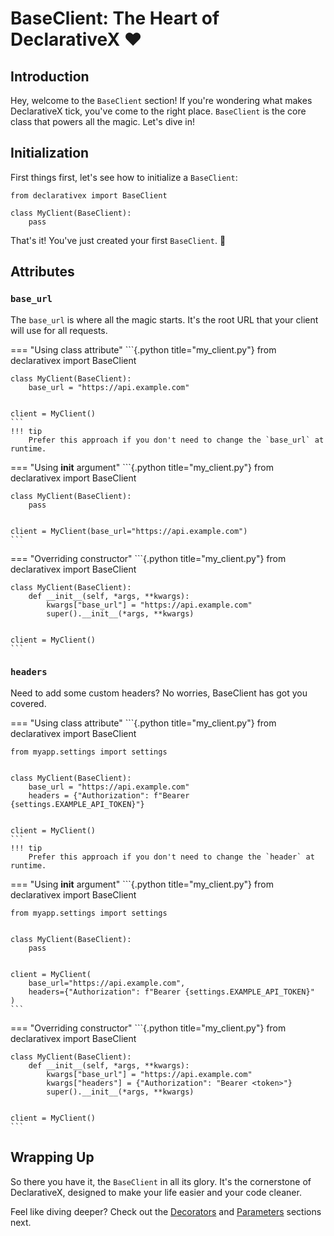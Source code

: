 # BaseClient: The Heart of DeclarativeX ❤️

## Introduction

Hey, welcome to the `BaseClient` section! If you're wondering what makes DeclarativeX tick, you've come to the right
place. `BaseClient` is the core class that powers all the magic. Let's dive in!

## Initialization

First things first, let's see how to initialize a `BaseClient`:

```{.python title="my_client.py"}
from declarativex import BaseClient

class MyClient(BaseClient):
    pass
```

That's it! You've just created your first `BaseClient`. 🎉

## Attributes

### `base_url`

The `base_url` is where all the magic starts. It's the root URL that your client will use for all requests.

=== "Using class attribute"
    ```{.python title="my_client.py"}
    from declarativex import BaseClient

    class MyClient(BaseClient):
        base_url = "https://api.example.com"


    client = MyClient()
    ```
    !!! tip
        Prefer this approach if you don't need to change the `base_url` at runtime.

=== "Using __init__ argument"
    ```{.python title="my_client.py"}
    from declarativex import BaseClient

    class MyClient(BaseClient):
        pass


    client = MyClient(base_url="https://api.example.com")
    ```

=== "Overriding constructor"
    ```{.python title="my_client.py"}
    from declarativex import BaseClient

    class MyClient(BaseClient):
        def __init__(self, *args, **kwargs):
            kwargs["base_url"] = "https://api.example.com"
            super().__init__(*args, **kwargs)


    client = MyClient()
    ```

### `headers`

Need to add some custom headers? No worries, BaseClient has got you covered.

=== "Using class attribute"
    ```{.python title="my_client.py"}
    from declarativex import BaseClient

    from myapp.settings import settings


    class MyClient(BaseClient):
        base_url = "https://api.example.com"
        headers = {"Authorization": f"Bearer {settings.EXAMPLE_API_TOKEN}"}


    client = MyClient()
    ```
    !!! tip
        Prefer this approach if you don't need to change the `header` at runtime.

=== "Using __init__ argument"
    ```{.python title="my_client.py"}
    from declarativex import BaseClient

    from myapp.settings import settings


    class MyClient(BaseClient):
        pass


    client = MyClient(
        base_url="https://api.example.com",
        headers={"Authorization": f"Bearer {settings.EXAMPLE_API_TOKEN}"
    )
    ```

=== "Overriding constructor"
    ```{.python title="my_client.py"}
    from declarativex import BaseClient

    class MyClient(BaseClient):
        def __init__(self, *args, **kwargs):
            kwargs["base_url"] = "https://api.example.com"
            kwargs["headers"] = {"Authorization": "Bearer <token>"}
            super().__init__(*args, **kwargs)


    client = MyClient()
    ```

## Wrapping Up

So there you have it, the `BaseClient` in all its glory. It's the cornerstone of DeclarativeX, designed to make your
life easier and your code cleaner.

Feel like diving deeper? Check out the [Decorators](./Decorators.md) and [Parameters](./Parameters.md) sections next.

